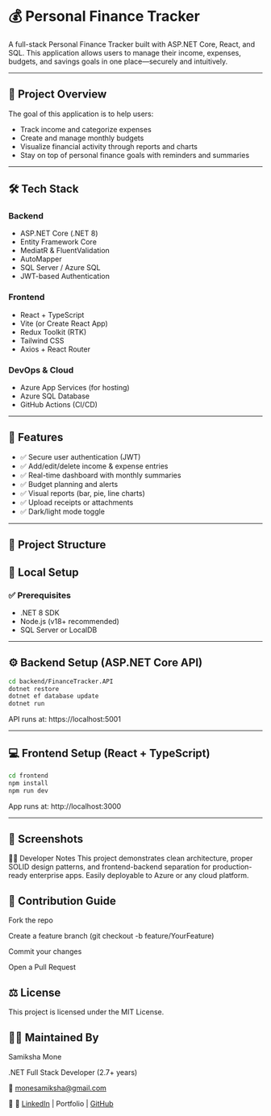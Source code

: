 # 💰 Personal Finance Tracker

A full-stack Personal Finance Tracker built with ASP.NET Core, React, and SQL. This application allows users to manage their income, expenses, budgets, and savings goals in one place—securely and intuitively.

---

## 📌 Project Overview

The goal of this application is to help users:
- Track income and categorize expenses
- Create and manage monthly budgets
- Visualize financial activity through reports and charts
- Stay on top of personal finance goals with reminders and summaries

---

## 🛠 Tech Stack

### Backend
- ASP.NET Core (.NET 8)
- Entity Framework Core
- MediatR & FluentValidation
- AutoMapper
- SQL Server / Azure SQL
- JWT-based Authentication

### Frontend
- React + TypeScript
- Vite (or Create React App)
- Redux Toolkit (RTK)
- Tailwind CSS
- Axios + React Router

### DevOps & Cloud
- Azure App Services (for hosting)
- Azure SQL Database
- GitHub Actions (CI/CD)

---

## 🚀 Features

- ✅ Secure user authentication (JWT)
- ✅ Add/edit/delete income & expense entries
- ✅ Real-time dashboard with monthly summaries
- ✅ Budget planning and alerts
- ✅ Visual reports (bar, pie, line charts)
- ✅ Upload receipts or attachments
- ✅ Dark/light mode toggle

---

## 📁 Project Structure


## 🧪 Local Setup

### ✅ Prerequisites
- .NET 8 SDK
- Node.js (v18+ recommended)
- SQL Server or LocalDB

---

## ⚙️ Backend Setup (ASP.NET Core API)
```bash
cd backend/FinanceTracker.API
dotnet restore
dotnet ef database update
dotnet run
```
API runs at: https://localhost:5001

---


## 💻 Frontend Setup (React + TypeScript)
```bash
cd frontend
npm install
npm run dev
```
App runs at: http://localhost:3000

---
## 📸 Screenshots

🧑‍💻 Developer Notes
This project demonstrates clean architecture, proper SOLID design patterns, and frontend-backend separation for production-ready enterprise apps. Easily deployable to Azure or any cloud platform.

## 🤝 Contribution Guide
Fork the repo

Create a feature branch (git checkout -b feature/YourFeature)

Commit your changes

Open a Pull Request

## ⚖️ License
This project is licensed under the MIT License.

## 🙋‍♀️ Maintained By
Samiksha Mone

.NET Full Stack Developer (2.7+ years)

📧 monesamiksha@gmail.com

🔗 🔗 [LinkedIn](https://www.linkedin.com/in/samiksha-mone-8a23b7182) | Portfolio | [GitHub](https://github.com/SamikshaMone)
